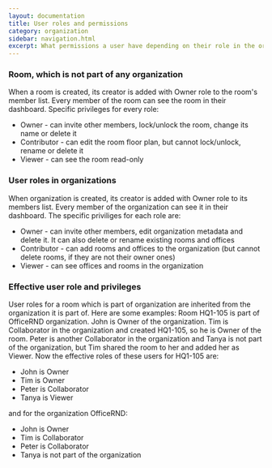 ```yaml
---
layout: documentation
title: User roles and permissions
category: organization
sidebar: navigation.html
excerpt: What permissions a user have depending on their role in the organization and/or the room
---
```


### Room, which is not part of any organization
When a room is created, its creator is added with Owner role to the room's member list. Every member of the room can see the room in their dashboard. Specific privileges for every role:

* Owner - can invite other members, lock/unlock the room, change its name or delete it
* Contributor - can edit the room floor plan, but cannot lock/unlock, rename or delete it
* Viewer - can see the room read-only

### User roles in organizations
When organization is created, its creator is added with Owner role to its members list. Every member of the organization can see it in their dashboard. The specific priviliges for each role are:

* Owner - can invite other members, edit organization metadata and delete it. It can also delete or rename existing rooms and offices
* Contributor - can add rooms and offices to the organization (but cannot delete rooms, if they are not their owner ones)
* Viewer - can see offices and rooms in the organization

### Effective user role and privileges
User roles for a room which is part of organization are inherited from the organization it is part of. Here are some examples:
Room HQ1-105 is part of OfficeRND organization. John is Owner of the organization. Tim is Collaborator in the organization and created HQ1-105, so he is Owner of the room. Peter is another Collaborator in the organization and Tanya is not part of the organization, but Tim shared the room to her and added her as Viewer. Now the effective roles of these users for HQ1-105 are:

* John is Owner
* Tim is Owner
* Peter is Collaborator
* Tanya is Viewer

and for the organization OfficeRND:
* John is Owner
* Tim is Collaborator
* Peter is Collaborator
* Tanya is not part of the organization
